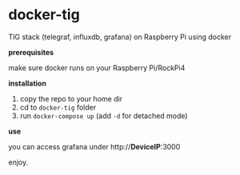 # docker-tig
TIG stack (telegraf, influxdb, grafana) on Raspberry Pi using docker

**prerequisites**

make sure docker runs on your Raspberry Pi/RockPi4

**installation**

1. copy the repo to your home dir 
2. cd to `docker-tig` folder
2. run `docker-compose up` (add `-d` for detached mode)


**use**

you can access grafana under http://**DeviceIP**:3000
  
enjoy.
